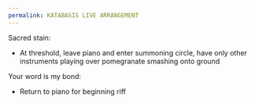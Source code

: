 ```yaml
---
permalink: KATABASIS LIVE ARRANGEMENT
---
```

Sacred stain:

- At threshold, leave piano and enter summoning circle, have only other instruments playing over pomegranate smashing onto ground

Your word is my bond:
- Return to piano for beginning riff